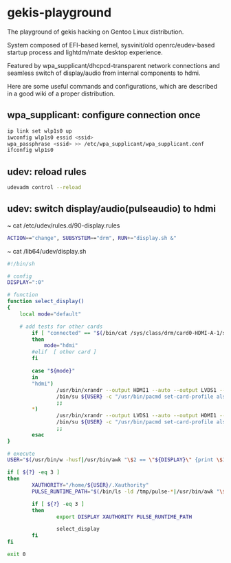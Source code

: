 # gekis-playground
The playground of gekis hacking on Gentoo Linux distribution.

System composed of EFI-based kernel, sysvinit/old openrc/eudev-based startup process and lightdm/mate desktop experience.

Featured by wpa_supplicant/dhcpcd-transparent network connections
and seamless switch of display/audio from internal components to hdmi.

Here are some useful commands and configurations, which are described in a good wiki of a proper distribution.

## wpa_supplicant: configure connection once
```bash
ip link set wlp1s0 up
iwconfig wlp1s0 essid <ssid>
wpa_passphrase <ssid> >> /etc/wpa_supplicant/wpa_supplicant.conf
ifconfig wlp1s0
```

## udev: reload rules
```bash
udevadm control --reload
```

## udev: switch display/audio(pulseaudio) to hdmi

~ cat /etc/udev/rules.d/90-display.rules
```bash
ACTION=="change", SUBSYSTEM=="drm", RUN+="display.sh &"
```
~ cat /lib64/udev/display.sh
```bash
#!/bin/sh

# config
DISPLAY=":0"

# function
function select_display()
{
	local mode="default"

	# add tests for other cards
        if [ "connected" == "$(/bin/cat /sys/class/drm/card0-HDMI-A-1/status)" ]
        then
        	mode="hdmi"
        #elif  [ other card ]
        fi

        case "${mode}"
        in
        "hdmi")
                /usr/bin/xrandr --output HDMI1 --auto --output LVDS1 --off
                /bin/su ${USER} -c "/usr/bin/pacmd set-card-profile alsa_card.pci-0000_00_1b.0 output:hdmi-stereo+input:analog-stereo"
                ;;
        *)
                /usr/bin/xrandr --output LVDS1 --auto --output HDMI1 --off
                /bin/su ${USER} -c "/usr/bin/pacmd set-card-profile alsa_card.pci-0000_00_1b.0 output:analog-stereo+input:analog-stereo"
                ;;
        esac
}

# execute
USER="$(/usr/bin/w -husf|/usr/bin/awk "\$2 == \"${DISPLAY}\" {print \$1; exit 3}")"

if [ ${?} -eq 3 ]
then
        XAUTHORITY="/home/${USER}/.Xauthority"
        PULSE_RUNTIME_PATH="$(/bin/ls -ld /tmp/pulse-*|/usr/bin/awk "\$3 == \"${USER}\" {print \$9; exit 3}")"

        if [ ${?} -eq 3 ]
        then
                export DISPLAY XAUTHORITY PULSE_RUNTIME_PATH

                select_display
        fi
fi

exit 0
```
